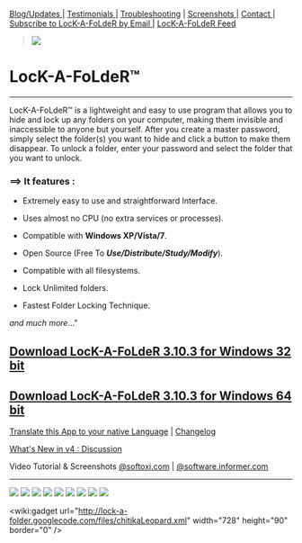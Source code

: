[Blog/Updates ](http://lockafolder.blogspot.com/) | [Testimonials ](http://lockafolder.blogspot.com/p/warm-testimonials.html) | [Troubleshooting](http://code.google.com/p/lock-a-folder/issues/detail?id=41) | [Screenshots ](https://picasaweb.google.com/106496345989884457633/LocKAFoLdeR3102?authuser=0&feat=directlink) | [Contact ](http://lockafolder.blogspot.com/p/contact-us.html) | [Subscribe to LocK-A-FoLdeR by Email ](http://feedburner.google.com/fb/a/mailverify?uri=Lockafolder&amp;loc=en_US) | [LocK-A-FoLdeR Feed ](http://feeds.feedburner.com/Lockafolder)
> [![](http://s7.addthis.com/static/btn/v2/lg-share-en.gif)](http://www.addthis.com/bookmark.php?v=250&amp;pubid=ra-4fb7755c75644395&amp;url=http%3A%2F%2Flock-a-folder.googlecode.com%2F&amp;)

# LocK-A-FoLdeR™ #

---

LocK-A-FoLdeR™ is a lightweight and easy to use program that allows you to hide and lock up any folders on your computer, making them invisible and inaccessible to anyone but yourself. After you create a master password, simply select the folder(s) you want to hide and click a button to make them disappear. To unlock a folder, enter your password and select the folder that you want to unlock.

### ==> It features : ###

  * Extremely easy to use and straightforward Interface.

  * Uses almost no CPU (no extra services or processes).

  * Compatible with **Windows XP/Vista/7**.

  * Open Source (Free To _**Use/Distribute/Study/Modify**_).

  * Compatible with all filesystems.

  * Lock Unlimited folders.

  * Fastest Folder Locking Technique.

_and much more_..."

## [Download LocK-A-FoLdeR 3.10.3 for Windows 32 bit ](http://lock-a-folder.googlecode.com/files/LocK-A-FoLdeR-V3.10.3x84.exe) ##

## [Download LocK-A-FoLdeR 3.10.3 for Windows 64 bit ](http://lock-a-folder.googlecode.com/files/LocK-A-FoLdeR-V3.10.3x64.exe) ##

[Translate this App to your native Language](http://code.google.com/p/lock-a-folder/issues/detail?id=27) | [Changelog](http://code.google.com/p/lock-a-folder/source/browse/Changes.txt)

[What's New in v4 : Discussion](http://code.google.com/p/lock-a-folder/issues/detail?id=64)

Video Tutorial & Screenshots  [@softoxi.com](http://www.softoxi.com/lock-a-folder-video-trailer-screenshots.html) | [@software.informer.com](http://video.informer.com/s1/win/lock-a-folder1/lock_a_folder.htm)




---


[![](https://lh3.googleusercontent.com/-p8HzN3-D7yI/T5uQZVsejZI/AAAAAAAAADE/CPws_Q8wLaY/s170/t.jpg)](http://www.insightsintechnology.com/2012/04/lock-folder-secures-your-private-files.html) [![](http://img.informer.com/awards/si_editor5.gif)](http://lock-a-folder1.software.informer.com/) [![](http://img.informer.com/awards/software_awards_no_viruses.gif)](http://lock-a-folder1.software.informer.com/) [![](http://www.softpedia.com/base_img/softpedia_free_award_f.gif)](http://www.softpedia.com/get/Security/Lockdown/LocK-A-FoLdeR.shtml) [![](http://www.softoxi.com/images/public/awards/award.png)](http://www.softoxi.com/lock-a-folder.html)  [![](http://www.findmysoft.com/LocK-A-FoLdeR_award.png)](http://lock-a-folder.findmysoft.com/review/) [![](http://www.softepic.com/skins/Images/softepic_5Star.png)](http://www.softepic.com/windows/security-privacy/lockdown/lockafolder/)  [![](http://www.windows7download.com/templates/w7d/images/awards/award_5.png)](http://www.windows7download.com/win7-lock-a-folder/vvmkaytk.html)  [![](http://www.findmysoft.com/review2_4_LocK-A-FoLdeR_award.png)](http://lock-a-folder.findmysoft.com/)

&lt;wiki:gadget url="http://lock-a-folder.googlecode.com/files/chitikaLeopard.xml" width="728" height="90"  border="0" /&gt;